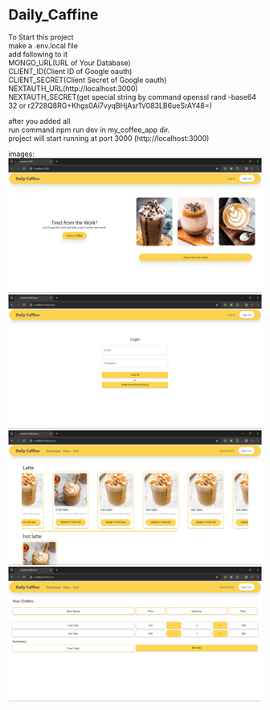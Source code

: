 # Daily_Caffine
To Start this project <br/>
make a .env.local file<br/>
add following to it<br/>
MONGO_URL(URL of Your Database)<br/>
CLIENT_ID(Client ID of Google oauth)<br/>
CLIENT_SECRET(Client Secret of Google oauth)<br/>
NEXTAUTH_URL(http://localhost:3000)<br/>
NEXTAUTH_SECRET(get special string by command openssl rand -base64 32 or r2728Q8RG+Khgs0Ai7vyqBHjAsr1V083LB6ueSrAY48=)

after you added all<br/>
run command npm run dev in my_coffee_app dir.<br/>
project will start running at port 3000 (http://localhost:3000)<br/>

images:
![Landing Page](image.png)
![Login Page](image-1.png)
![Menu](image-2.png)
![Cary](image-3.png)